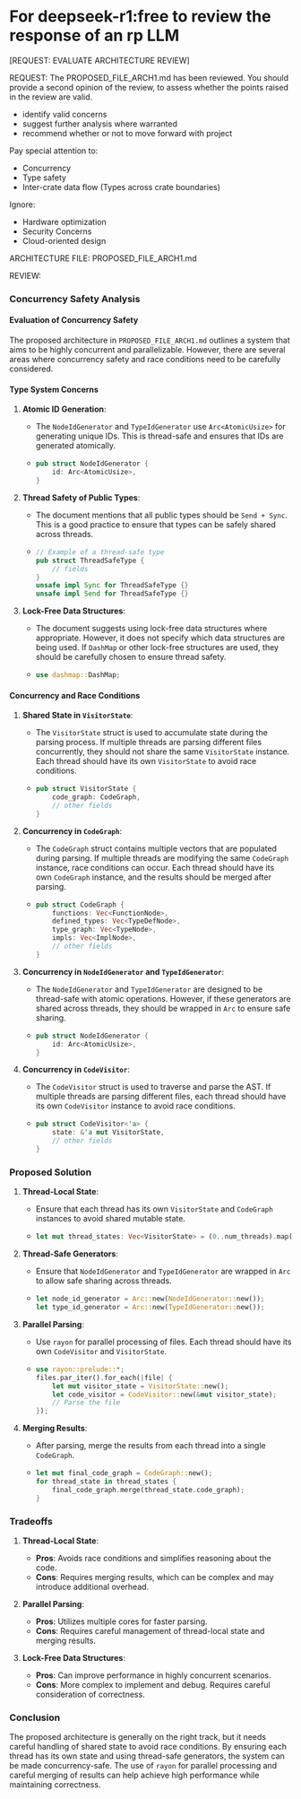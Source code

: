 # For deepseek-r1:free to review the response of an rp LLM

[REQUEST: EVALUATE ARCHITECTURE REVIEW]

REQUEST: The PROPOSED_FILE_ARCH1.md has been reviewed. You should provide a second opinion of the review, to assess whether the points raised in the review are valid.
- identify valid concerns
- suggest further analysis where warranted
- recommend whether or not to move forward with project

Pay special attention to:
- Concurrency
- Type safety
- Inter-crate data flow (Types across crate boundaries)

Ignore:
- Hardware optimization
- Security Concerns
- Cloud-oriented design

ARCHITECTURE FILE: PROPOSED_FILE_ARCH1.md

REVIEW:
### Concurrency Safety Analysis

#### Evaluation of Concurrency Safety

The proposed architecture in `PROPOSED_FILE_ARCH1.md` outlines a system that aims to be highly concurrent and parallelizable. However, there are several areas where concurrency safety and race conditions need to be carefully considered.

#### Type System Concerns

1. **Atomic ID Generation**:
   - The `NodeIdGenerator` and `TypeIdGenerator` use `Arc<AtomicUsize>` for generating unique IDs. This is thread-safe and ensures that IDs are generated atomically.
   - ```rust
     pub struct NodeIdGenerator {
         id: Arc<AtomicUsize>,
     }
     ```

2. **Thread Safety of Public Types**:
   - The document mentions that all public types should be `Send + Sync`. This is a good practice to ensure that types can be safely shared across threads.
   - ```rust
     // Example of a thread-safe type
     pub struct ThreadSafeType {
         // fields
     }
     unsafe impl Sync for ThreadSafeType {}
     unsafe impl Send for ThreadSafeType {}
     ```

3. **Lock-Free Data Structures**:
   - The document suggests using lock-free data structures where appropriate. However, it does not specify which data structures are being used. If `DashMap` or other lock-free structures are used, they should be carefully chosen to ensure thread safety.
   - ```rust
     use dashmap::DashMap;
     ```

#### Concurrency and Race Conditions

1. **Shared State in `VisitorState`**:
   - The `VisitorState` struct is used to accumulate state during the parsing process. If multiple threads are parsing different files concurrently, they should not share the same `VisitorState` instance. Each thread should have its own `VisitorState` to avoid race conditions.
   - ```rust
     pub struct VisitorState {
         code_graph: CodeGraph,
         // other fields
     }
     ```

2. **Concurrency in `CodeGraph`**:
   - The `CodeGraph` struct contains multiple vectors that are populated during parsing. If multiple threads are modifying the same `CodeGraph` instance, race conditions can occur. Each thread should have its own `CodeGraph` instance, and the results should be merged after parsing.
   - ```rust
     pub struct CodeGraph {
         functions: Vec<FunctionNode>,
         defined_types: Vec<TypeDefNode>,
         type_graph: Vec<TypeNode>,
         impls: Vec<ImplNode>,
         // other fields
     }
     ```

3. **Concurrency in `NodeIdGenerator` and `TypeIdGenerator`**:
   - The `NodeIdGenerator` and `TypeIdGenerator` are designed to be thread-safe with atomic operations. However, if these generators are shared across threads, they should be wrapped in `Arc` to ensure safe sharing.
   - ```rust
     pub struct NodeIdGenerator {
         id: Arc<AtomicUsize>,
     }
     ```

4. **Concurrency in `CodeVisitor`**:
   - The `CodeVisitor` struct is used to traverse and parse the AST. If multiple threads are parsing different files, each thread should have its own `CodeVisitor` instance to avoid race conditions.
   - ```rust
     pub struct CodeVisitor<'a> {
         state: &'a mut VisitorState,
         // other fields
     }
     ```

### Proposed Solution

1. **Thread-Local State**:
   - Ensure that each thread has its own `VisitorState` and `CodeGraph` instances to avoid shared mutable state.
   - ```rust
     let mut thread_states: Vec<VisitorState> = (0..num_threads).map(|_| VisitorState::new()).collect();
     ```

2. **Thread-Safe Generators**:
   - Ensure that `NodeIdGenerator` and `TypeIdGenerator` are wrapped in `Arc` to allow safe sharing across threads.
   - ```rust
     let node_id_generator = Arc::new(NodeIdGenerator::new());
     let type_id_generator = Arc::new(TypeIdGenerator::new());
     ```

3. **Parallel Parsing**:
   - Use `rayon` for parallel processing of files. Each thread should have its own `CodeVisitor` and `VisitorState`.
   - ```rust
     use rayon::prelude::*;
     files.par_iter().for_each(|file| {
         let mut visitor_state = VisitorState::new();
         let code_visitor = CodeVisitor::new(&mut visitor_state);
         // Parse the file
     });
     ```

4. **Merging Results**:
   - After parsing, merge the results from each thread into a single `CodeGraph`.
   - ```rust
     let mut final_code_graph = CodeGraph::new();
     for thread_state in thread_states {
         final_code_graph.merge(thread_state.code_graph);
     }
     ```

### Tradeoffs

1. **Thread-Local State**:
   - **Pros**: Avoids race conditions and simplifies reasoning about the code.
   - **Cons**: Requires merging results, which can be complex and may introduce additional overhead.

2. **Parallel Parsing**:
   - **Pros**: Utilizes multiple cores for faster parsing.
   - **Cons**: Requires careful management of thread-local state and merging results.

3. **Lock-Free Data Structures**:
   - **Pros**: Can improve performance in highly concurrent scenarios.
   - **Cons**: More complex to implement and debug. Requires careful consideration of correctness.

### Conclusion

The proposed architecture is generally on the right track, but it needs careful handling of shared state to avoid race conditions. By ensuring each thread has its own state and using thread-safe generators, the system can be made concurrency-safe. The use of `rayon` for parallel processing and careful merging of results can help achieve high performance while maintaining correctness.
